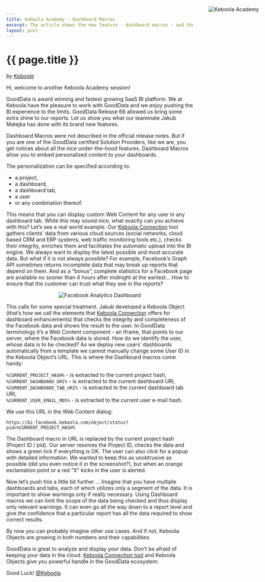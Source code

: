 ```yaml
---
title: Keboola Academy - Dashboard Macros
excerpt: The article shows the new feature - dashboard macros - and the way how Keboola used it.
layout: post
---
```


# {{ page.title }}

_by [Keboola](http://www.keboola.com)_

Hi, welcome to another Keboola Academy session!

GoodData is award winning and fastest growing SaaS BI platform. We at Keboola have the pleasure to work with GoodData and we enjoy pushing the BI experience to the limits. GoodData Release 68 allowed us bring some extra shine to our reports. Let us show you what our teammate Jakub Matejka has done with its brand new features.

Dashboard Macros were not described in the official release notes. But if you are one of the GoodData certified Solution Providers, like we are, you get notices about all the nice under-the-hood features. Dashboard Macros allow you to embed personalized content to your dashboards.

The personalization can be specified according to:

- a project,  
- a dashboard,  
- a dashboard tab,  
- a user  
- or any combination thereof.  

This means that you can display custom Web Content for any user in any dashboard tab. While this may sound nice, what exactly can you achieve with this? Let’s see a real world example. Our [Keboola Connection](http://www.keboola.com/connection) tool gathers clients’ data from various cloud sources (social networks, cloud based CRM and ERP systems, web traffic monitoring tools etc.), checks their integrity, enriches them and facilitates the automatic upload into the BI engine. We always want to display the latest possible and most accurate data. But what if it is not always possible?  For example, Facebook’s Graph API sometimes returns incomplete data that may break up reports that depend on them. And as a “bonus”, complete statistics for a Facebook page are available no sooner than 4 hours after midnight at the earliest... How to ensure that the customer can trust what they see in the reports?

<p>
<center>
<img src="{{ site.root }}/images/posts/keboola-dash-macros.png" alt="Facebook Analytics Dashboard">
</center>
</p>

This calls for some special treatment. Jakub developed a Keboola Object (that’s how we call the elements that [Keboola Connection](http://www.keboola.com/connection) offers for dashboard enhancements) that checks the integrity and completeness of the Facebook data and shows the result to the user. In GoodData terminology it’s a Web Content component - an iframe, that points to our server, where the Facebook data is stored. How do we identify the user, whose data is to be checked? As we deploy new users’ dashboards automatically from a template we cannot manually change some User ID in the Keboola Object’s URL. This is where the Dashboard macros come handy:

`%CURRENT_PROJECT_HASH%` - is extracted to the current project hash,  
`%CURRENT_DASHBOARD_URI%` - is extracted to the current dashboard URI,  
`%CURRENT_DASHBOARD_TAB_URI%` - is extracted to the current dashboard tab URI,  
`%CURRENT_USER_EMAIL_MD5%` - is extracted to the current user e-mail hash.  

We use this URL in the Web Content dialog:

`https://bi-facebook.keboola.com/object/status?pid=%CURRENT_PROJECT_HASH%`

The Dashboard macro in URL is replaced by the current project hash (Project ID / pid). Our server resolves the Project ID, checks the data and shows a green tick if everything is OK. The user can also click for a popup with detailed information. We wanted to keep this as unobtrusive as possible (did you even notice it in the screenshot?), but when an orange exclamation point or a red “X” kicks in the user is alerted.

Now let’s push this a little bit further … Imagine that you have multiple dashboards and tabs, each of which utilizes only a segment of the data. It is important to show warnings only if really necessary.  Using Dashboard macros we can limit the scope of the data being checked and thus display only relevant warnings. It can even go all the way down to a report level and give the confidence that a particular report has all the data required to show correct results.

By now you can probably imagine other use cases. And if not, Keboola Objects are growing in both numbers and their capabilities.

GoodData is great to analyze and display your data. Don’t be afraid of keeping your data in the cloud. [Keboola Connection tool](http://www.keboola.com/connection) and Keboola Objects give you powerful handle in the GoodData ecosystem. 

Good Luck!
[@Keboola](https://twitter.com/#!/keboola)  
<p>
<img src="{{ site.root }}/images/posts/KB_keboolaAcademy.png" alt="Keboola Academy" style="border: none; position: absolute; top: 50px; right: 50px;">
</p>